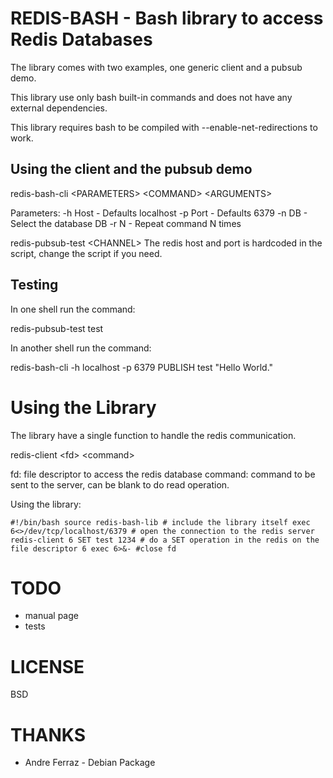 REDIS-BASH - Bash library to access Redis Databases
==========
The library comes with two examples, one generic client and a pubsub demo.

This library use only bash built-in commands and does not have any external dependencies.

This library requires bash to be compiled with --enable-net-redirections to work.

Using the client and the pubsub demo
----------------

redis-bash-cli \<PARAMETERS\> \<COMMAND\> \<ARGUMENTS\>

Parameters:
	-h Host - Defaults localhost
	-p Port - Defaults 6379
	-n DB - Select the database DB
	-r N - Repeat command N times
	

redis-pubsub-test \<CHANNEL\>
	The redis host and port is hardcoded in the script, change the script if you need.
	
Testing
-------
In one shell run the command:

redis-pubsub-test test

In another shell run the command:

redis-bash-cli -h localhost -p 6379 PUBLISH test "Hello World."
	
Using the Library
=================
The library have a single function to handle the redis communication.

redis-client \<fd\> \<command\>

fd: file descriptor to access the redis database
command: command to be sent to the server, can be blank to do read operation.

Using the library:

`#!/bin/bash
source redis-bash-lib # include the library itself
exec 6<>/dev/tcp/localhost/6379 # open the connection to the redis server
redis-client 6 SET test 1234 # do a SET operation in the redis on the file descriptor 6
exec 6>&- #close fd`


TODO
====
- manual page
- tests

LICENSE
=======
BSD

THANKS
======
- Andre Ferraz - Debian Package
